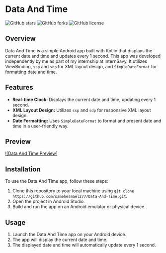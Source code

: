 # Data And Time

![GitHub stars](https://img.shields.io/github/stars/samehesmael277/Data-And-Time?style=flat-square)
![GitHub forks](https://img.shields.io/github/forks/samehesmael277/Data-And-Time?style=flat-square)
![GitHub license](https://img.shields.io/github/license/samehesmael277/Data-And-Time?style=flat-square)

## Overview

Data And Time is a simple Android app built with Kotlin that displays the current date and time and updates every 1 second. This app was developed independently by me as part of my internship at InternSavy. It utilizes ViewBinding, `ssp` and `sdp` for XML layout design, and `SimpleDateFormat` for formatting date and time.

## Features

- **Real-time Clock:** Displays the current date and time, updating every 1 second.
- **XML Layout Design:** Utilizes `ssp` and `sdp` for responsive XML layout design.
- **Date Formatting:** Uses `SimpleDateFormat` to format and present date and time in a user-friendly way.

## Preview

[![Data And Time Preview]](https://github.com/samehesmael277/Data-And-Time/assets/91541580/cdae81e0-2184-42ce-a6b8-098ae2761e9a)

## Installation

To use the Data And Time app, follow these steps:

1. Clone this repository to your local machine using `git clone https://github.com/samehesmael277/Data-And-Time.git`.
2. Open the project in Android Studio.
3. Build and run the app on an Android emulator or physical device.

## Usage

1. Launch the Data And Time app on your Android device.
2. The app will display the current date and time.
3. The displayed date and time will automatically update every 1 second.
